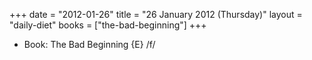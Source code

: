 +++
date = "2012-01-26"
title = "26 January 2012 (Thursday)"
layout = "daily-diet"
books = ["the-bad-beginning"]
+++


* Book: The Bad Beginning {E} /f/
